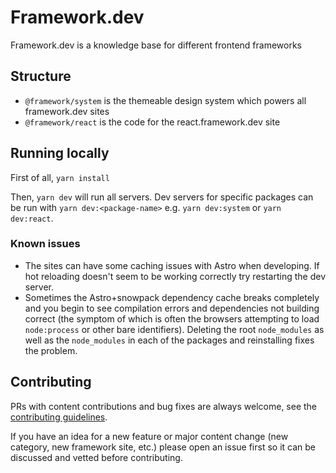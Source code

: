 # Framework.dev

Framework.dev is a knowledge base for different frontend frameworks

## Structure

- `@framework/system` is the themeable design system which powers all
  framework.dev sites
- `@framework/react` is the code for the react.framework.dev site

## Running locally

First of all, `yarn install`

Then, `yarn dev` will run all servers. Dev servers for specific packages can be
run with `yarn dev:<package-name>` e.g. `yarn dev:system` or `yarn dev:react`.

### Known issues

- The sites can have some caching issues with Astro when developing. If hot
  reloading doesn't seem to be working correctly try restarting the dev server.
- Sometimes the Astro+snowpack dependency cache breaks completely and you begin
  to see compilation errors and dependencies not building correct (the symptom
  of which is often the browsers attempting to load `node:process` or other bare
  identifiers). Deleting the root `node_modules` as well as the `node_modules`
  in each of the packages and reinstalling fixes the problem.

## Contributing

PRs with content contributions and bug fixes are always welcome, see the
[contributing guidelines](./CONTRIBUTING.md).

If you have an idea for a new feature or major content change (new category, new
framework site, etc.) please open an issue first so it can be discussed and
vetted before contributing.
